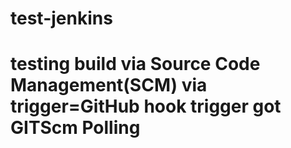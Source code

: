 # test-jenkins
# testing build via Source Code Management(SCM) via trigger=GitHub hook trigger got GITScm Polling
